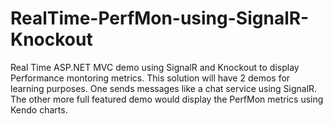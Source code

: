 # RealTime-PerfMon-using-SignalR-Knockout
Real Time ASP.NET MVC demo using SignalR and Knockout to display Performance montoring metrics.
This solution will have 2 demos for learning purposes.
One sends messages like a chat service using SignalR.
The other more full featured demo would display the PerfMon metrics using Kendo charts.
